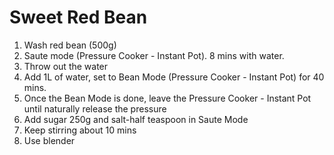 # Sweet Red Bean

1) Wash red bean (500g)
2) Saute mode (Pressure Cooker - Instant Pot). 8 mins with water.
3) Throw out the water
4) Add 1L of water, set to Bean Mode (Pressure Cooker - Instant Pot) for 40 mins.
5) Once the Bean Mode is done, leave the Pressure Cooker - Instant Pot until naturally release the pressure
6) Add sugar 250g and salt-half teaspoon in Saute Mode
7) Keep stirring about 10 mins
8) Use blender

